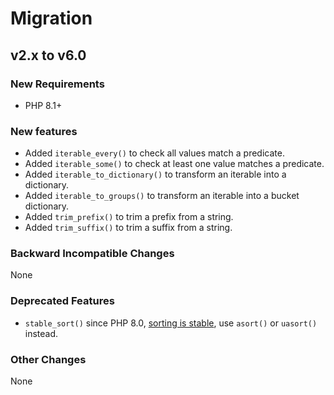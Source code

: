 # Migration

## v2.x to v6.0

### New Requirements

- PHP 8.1+

### New features

- Added `iterable_every()` to check all values match a predicate.
- Added `iterable_some()` to check at least one value matches a predicate.
- Added `iterable_to_dictionary()` to transform an iterable into a dictionary.
- Added `iterable_to_groups()` to transform an iterable into a bucket dictionary.
- Added `trim_prefix()` to trim a prefix from a string.
- Added `trim_suffix()` to trim a suffix from a string.

### Backward Incompatible Changes

None

### Deprecated Features

- `stable_sort()` since PHP 8.0, [sorting is stable](https://wiki.php.net/rfc/stable_sorting), use `asort()` or `uasort()` instead.

### Other Changes

None
